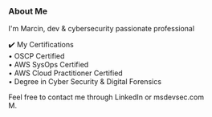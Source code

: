 ### About Me 

I'm Marcin, dev & cybersecurity passionate professional
  
✔️ My Certifications  
• OSCP Certified  
• AWS SysOps Certified  
• AWS Cloud Practitioner Certified  
• Degree in Cyber Security & Digital Forensics  
      
Feel free to contact me through LinkedIn or msdevsec.com  
M.
